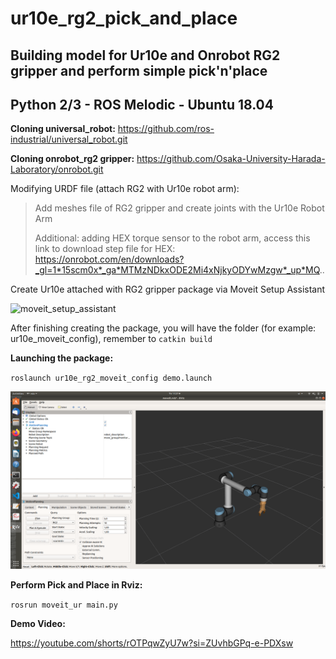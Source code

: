 # ur10e_rg2_pick_and_place
## Building model for Ur10e and Onrobot RG2 gripper and perform simple pick'n'place
## Python 2/3 - ROS Melodic - Ubuntu 18.04

**Cloning universal_robot:**
https://github.com/ros-industrial/universal_robot.git

**Cloning onrobot_rg2 gripper:**
https://github.com/Osaka-University-Harada-Laboratory/onrobot.git

Modifying URDF file (attach RG2 with Ur10e robot arm):
> Add meshes file of RG2 gripper and create joints with the Ur10e Robot Arm
>
> Additional: adding HEX torque sensor to the robot arm, access this link to download step file for HEX: https://onrobot.com/en/downloads?_gl=1*15scm0x*_ga*MTMzNDkxODE2Mi4xNjkyODYwMzgw*_up*MQ..
>
Create Ur10e attached with RG2 gripper package via Moveit Setup Assistant
>
![moveit_setup_assistant](http://docs.ros.org/en/melodic/api/moveit_tutorials/html/_images/setup_assistant_start.png)
>
After finishing creating the package, you will have the folder (for example: ur10e_moveit_config), remember to `catkin build`
>
**Launching the package:**
>
`roslaunch ur10e_rg2_moveit_config demo.launch`
>
![ur10e_rg2](https://github.com/trungtran22/ur10e_rg2_pick_and_place/blob/253399e7db206ef86994cccb9b2b6cb1e1eeb6b1/image/ur10e_rg2.png)
>
**Perform Pick and Place in Rviz:**
>
`rosrun moveit_ur main.py`
>
>
**Demo Video:**

https://youtube.com/shorts/rOTPqwZyU7w?si=ZUvhbGPq-e-PDXsw


